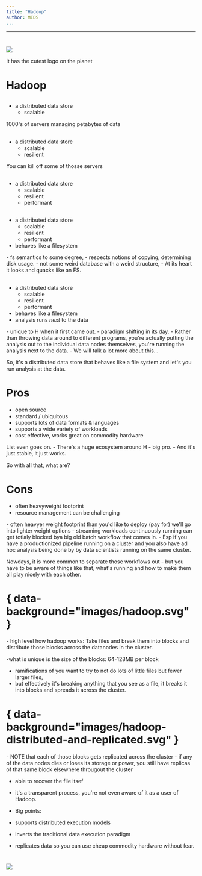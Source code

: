 ```yaml
---
title: "Hadoop"
author: MIDS
...
```


---

# 

![](images/hadoop-logo-no-back-5000.png)

<div class="notes">
It has the cutest logo on the planet
</div>


# Hadoop

##

- a distributed data store
    - scalable

<div class="notes">
1000's of servers managing petabytes of data
</div>

##

- a distributed data store
    - scalable
    - resilient

<div class="notes">
You can kill off some of thosse servers
</div>

## 

- a distributed data store
    - scalable
    - resilient
    - performant

<div class="notes">
</div>

##

- a distributed data store
    - scalable
    - resilient
    - performant
- behaves like a filesystem

<div class="notes">
- fs semantics to some degree, 
- respects notions of copying, determining disk usage. 
- not some weird database with a weird structure, 
- At its heart it looks and quacks like an FS.
</div>

##

- a distributed data store
    - scalable
    - resilient
    - performant
- behaves like a filesystem
- analysis runs _next_ to the data

<div class="notes">
- unique to H when it first came out. 
- paradigm shifting in its day. 
- Rather than throwing data around to different programs, you're actually putting the analysis out to the individual data nodes themselves, you're running the analysis next to the data. 
- We will talk a lot more about this...

So, it's a distributed data store that behaves like a file system and let's you run analysis at the data.

</div>


# Pros

- open source
- standard / ubiquitous 
- supports lots of data formats & languages
- supports a wide variety of workloads
- cost effective, works great on commodity hardware

<div class="notes">
List even goes on. 
- There's a huge ecosystem around H - big pro.
- And it's just stable, it just works. 

So with all that, what are?
</div>

# Cons

- often heavyweight footprint
- resource management can be challenging

<div class="notes">
- often heavyer weight footprint than you'd like to deploy (pay for) we'll go into lighter weight options
- streaming workloads continuously running can get totlaly blocked bya  big old batch workflow that comes in. 
- Esp if you have a productionized pipeline running on a cluster and you also have ad hoc analysis being done by by data scientists running on the same cluster. 

Nowdays, it is more common to separate those workflows out - but you have to be aware of things like that, what's running and how to make them all play nicely with each other. 
</div>

# { data-background="images/hadoop.svg" }

<div class="notes">
- high level how hadoop works: Take files and break them into blocks and distribute those blocks across the datanodes in the cluster. 

-what is unique is the size of the blocks: 64-128MB per block

- ramifications of you want to try to not do lots of little files but fewer larger files, 
- but effectively it's breaking anything that you see as a file, it breaks it into blocks and spreads it across the cluster.


</div>


# { data-background="images/hadoop-distributed-and-replicated.svg" }

<div class="notes">
- NOTE that  each of those blocks gets replicated across the cluster
- if any of the data nodes dies or loses its storage or power, 
you still have replicas of that same block elsewhere througout the cluster

- able to recover the file itsef
- it's a transparent process, you're not even aware of it as a user of Hadoop.

- Big points:
- supports distributed execution models
- inverts the traditional data execution paradigm
- replicates data so you can use cheap commodity hardware without fear. 
</div>

#

<img class="logo" src="images/berkeley-school-of-information-logo.png"/>
